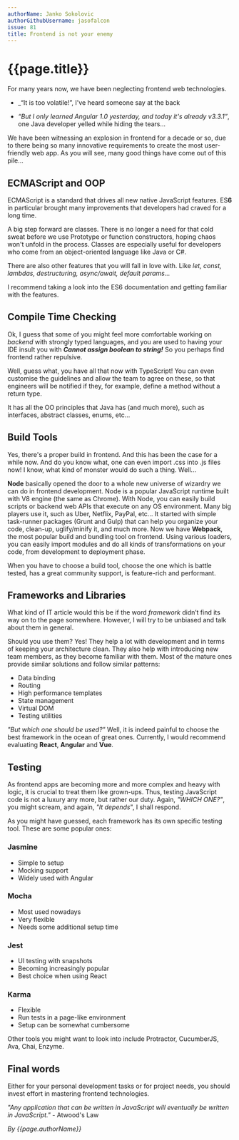 ```yaml
---
authorName: Janko Sokolovic
authorGithubUsername: jasofalcon
issue: 81
title: Frontend is not your enemy
---
```

# {{page.title}}

For many years now, we have been neglecting frontend web technologies.

* _“It is too volatile!”, I've heard someone say at the back

* _“But I only learned Angular 1.0 yesterday, and today it's already v3.3.1”_, one Java developer yelled while hiding the tears...

We have been witnessing an explosion in frontend for a decade or so, due to there being so many innovative requirements to create the most user-friendly web app.
As you will see, many good things have come out of this pile...

## ECMAScript and OOP

ECMAScript is a standard that drives all new native JavaScript features. ES**6** in particular brought many improvements that developers had craved for a long time.

A big step forward are classes. There is no longer a need for that cold sweat before we use Prototype or function constructors, hoping chaos won't unfold in the process. Classes are especially useful for developers who come from an object-oriented language like Java or C#.

There are also other features that you will fall in love with. Like _let, const, lambdas, destructuring, async/await, default params..._

I recommend taking a look into the ES6 documentation and getting familiar with the features.

## Compile Time Checking

Ok, I guess that some of you might feel more comfortable working on *backend* with strongly typed languages, and you are used to having your IDE insult you with **_Cannot assign boolean to string!_** So you perhaps find frontend rather repulsive.

Well, guess what, you have all that now with TypeScript! You can even customise the guidelines and allow the team to agree on these, so that engineers will be notified if they, for example, define a method without a return type.

It has all the OO principles that Java has (and much more), such as interfaces, abstract classes, enums, etc...

## Build Tools

Yes, there's a proper build in frontend. And this has been the case for a while now. And do you know what, one can even import .css into .js files now! I know, what kind of monster would do such a thing. Well...

**Node** basically opened the door to a whole new universe of wizardry we can do in frontend development. Node is a popular JavaScript runtime built with V8 engine (the same as Chrome). With Node, you can easily build scripts or backend web APIs that execute on any OS environment. Many big players use it, such as Uber, Netflix, PayPal, etc... 
It started with simple task-runner packages (Grunt and Gulp) that can help you organize your code, clean-up, uglify/minify it, and much more. Now we have **Webpack**, the most popular build and bundling tool on frontend. Using various loaders, you can easily import modules and do all kinds of transformations on your code, from development to deployment phase.

When you have to choose a build tool, choose the one which is battle tested, has a great community support, is feature-rich and performant.

## Frameworks and Libraries

What kind of IT article would this be if the word *framework* didn’t find its way on to the page somewhere. However, I will try to be unbiased and talk about them in general.

Should you use them? Yes! They help a lot with development and in terms of keeping your architecture clean. They also help with introducing new team members, as they become familiar with them.
Most of the mature ones provide similar solutions and follow similar patterns:

* Data binding
* Routing
* High performance templates
* State management
* Virtual DOM
* Testing utilities

_"But which one should be used?"_ Well, it is indeed painful to choose the best framework in the ocean of great ones. Currently, I would recommend evaluating **React**, **Angular** and **Vue**.

## Testing

As frontend apps are becoming more and more complex and heavy with logic, it is crucial to treat them like grown-ups. Thus, testing JavaScript code is not a luxury any more, but rather our duty.
Again, _"WHICH ONE?"_, you might scream, and again, _"It depends_", I shall respond.

As you might have guessed, each framework has its own specific testing tool.
These are some popular ones:

### Jasmine

* Simple to setup
* Mocking support
* Widely used with Angular

### Mocha

* Most used nowadays
* Very flexible
* Needs some additional setup time

### Jest

* UI testing with snapshots
* Becoming increasingly popular
* Best choice when using React

### Karma

* Flexible
* Run tests in a page-like environment
* Setup can be somewhat cumbersome

Other tools you might want to look into include Protractor, CucumberJS, Ava, Chai,  Enzyme.

## Final words

Either for your personal development tasks or for project needs, you should invest effort in mastering frontend technologies.

_"Any application that can be written in JavaScript will eventually be written in JavaScript."_ - Atwood's Law

*By {{page.authorName}}*